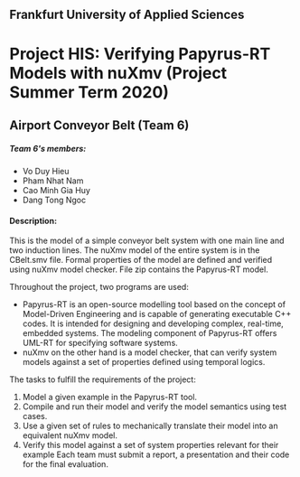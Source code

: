 ## Frankfurt University of Applied Sciences
# Project HIS: Verifying Papyrus-RT Models with nuXmv (Project Summer Term 2020)
## Airport Conveyor Belt (Team 6)
##### Team 6's members: 
* Vo Duy Hieu
* Pham Nhat Nam
* Cao Minh Gia Huy
* Dang Tong Ngoc
#### Description: 
This is the model of a simple conveyor belt system with one main line and two induction lines. The nuXmv model of the entire system is in the CBelt.smv file. Formal properties of the model are defined and verified using nuXmv model checker. File zip contains the Papyrus-RT model.

Throughout the project, two programs are used:
* Papyrus-RT is an open-source modelling tool based on the concept of Model-Driven Engineering and is capable of generating executable C++ codes. It is intended for designing and developing complex, real-time, embedded systems. The modeling component of Papyrus-RT offers UML-RT for specifying software systems. 
* nuXmv on the other hand is a model checker, that can verify system models against a set of 
properties defined using temporal logics. 
  
The tasks to fulfill the requirements of the project: 
1. Model a given example in the Papyrus-RT tool. 
2. Compile and run their model and verify the model semantics using test cases. 
3. Use a given set of rules to mechanically translate their model into an equivalent 
nuXmv model. 
4. Verify this model against a set of system properties relevant for their example 
Each team must submit a report, a presentation and their code for the final evaluation. 
